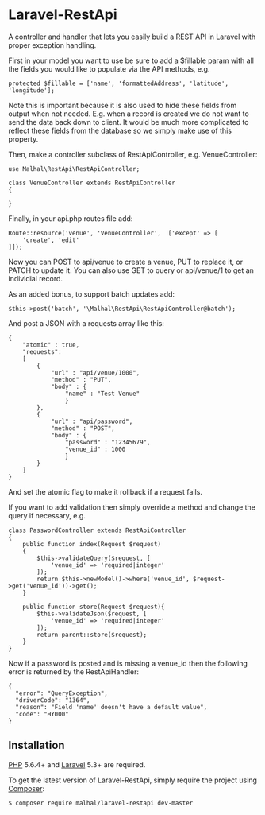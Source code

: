 # Laravel-RestApi
A controller and handler that lets you easily build a REST API in Laravel with proper exception handling.

First in your model you want to use be sure to add a $fillable param with all the fields you would like to populate via the API methods, e.g.

    protected $fillable = ['name', 'formattedAddress', 'latitude', 'longitude'];

Note this is important because it is also used to hide these fields from output when not needed. E.g. when a record is created we do not want to send the data back down to client. It would be much more complicated to reflect these fields from the database so we simply make use of this property.

Then, make a controller subclass of RestApiController, e.g. VenueController:

    use Malhal\RestApi\RestApiController;
    
    class VenueController extends RestApiController
    {
    
    }

Finally, in your api.php routes file add:

    Route::resource('venue', 'VenueController',  ['except' => [
        'create', 'edit'
    ]]);

Now you can POST to api/venue to create a venue, PUT to replace it, or PATCH to update it. You can also use GET to query or api/venue/1 to get an individial record.

As an added bonus, to support batch updates add:

    $this->post('batch', '\Malhal\RestApi\RestApiController@batch');
    
And post a JSON with a requests array like this:

    {
        "atomic" : true,
        "requests":
        [
            {
                "url" : "api/venue/1000",
                "method" : "PUT",
                "body" : {
                    "name" : "Test Venue"
                    }
            },
            {
                "url" : "api/password",
                "method" : "POST",
                "body" : {
                    "password" : "12345679",
                    "venue_id" : 1000
                    }
            }
        ]
    }

And set the atomic flag to make it rollback if a request fails.

If you want to add validation then simply override a method and change the query if necessary, e.g.

    class PasswordController extends RestApiController
    {
        public function index(Request $request)
        {
            $this->validateQuery($request, [
                'venue_id' => 'required|integer'
            ]);
            return $this->newModel()->where('venue_id', $request->get('venue_id'))->get();
        }
    
        public function store(Request $request){
            $this->validateJson($request, [
                'venue_id' => 'required|integer'
            ]);
            return parent::store($request);
        }
    }

Now if a password is posted and is missing a venue_id then the following error is returned by the RestApiHandler:

    {
      "error": "QueryException",
      "driverCode": "1364",
      "reason": "Field 'name' doesn't have a default value",
      "code": "HY000"
    }

## Installation

[PHP](https://php.net) 5.6.4+ and [Laravel](http://laravel.com) 5.3+ are required.

To get the latest version of Laravel-RestApi, simply require the project using [Composer](https://getcomposer.org):

```bash
$ composer require malhal/laravel-restapi dev-master
```
